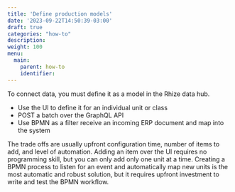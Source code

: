 ```yaml
---
title: 'Define production models'
date: '2023-09-22T14:50:39-03:00'
draft: true
categories: "how-to"
description:
weight: 100
menu:
  main:
    parent: how-to
    identifier: 
---
```


To connect data, you must define it as a model in the Rhize data hub.

- Use the UI to define it for an individual unit or class
- POST a batch over the GraphQL API
- Use BPMN as a filter receive an incoming ERP document and map into the system

The trade offs are usually upfront configuration time, number of items to add, and level of automation.
Adding an item over the UI requires no programming skill, but you can only add only one unit at a time.
Creating a BPMN process to listen for an event and automatically map new units is the most automatic and robust solution, but it requires upfront investment to write and test the BPMN workflow.

